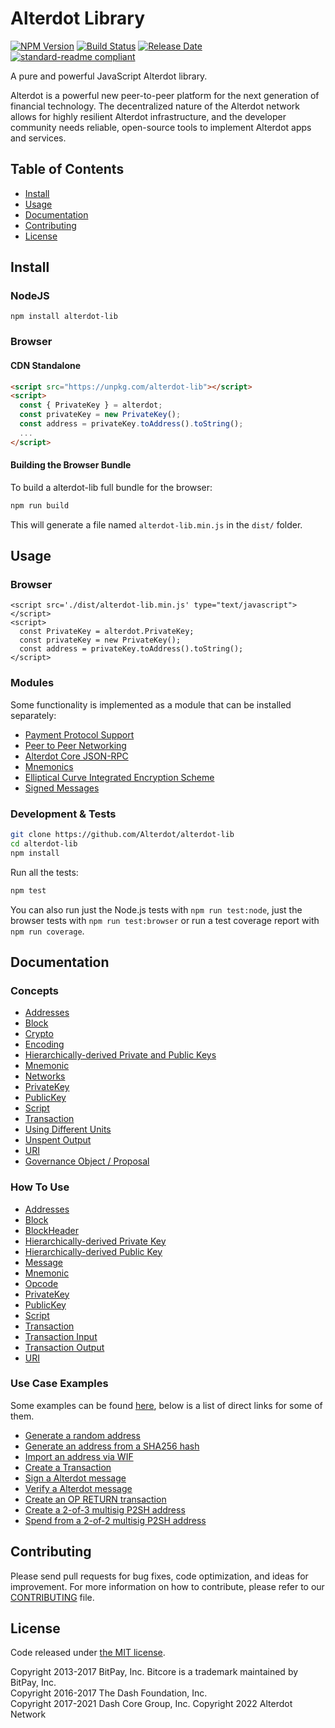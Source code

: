 # Alterdot Library

[![NPM Version](https://img.shields.io/npm/v/alterdot-lib)](https://www.npmjs.com/package/alterdot-lib)
[![Build Status](https://github.com/Alterdot/alterdot-lib/actions/workflows/test_and_release.yml/badge.svg)](https://github.com/Alterdot/alterdot-lib/actions/workflows/test_and_release.yml)
[![Release Date](https://img.shields.io/github/release-date/Alterdot/alterdot-lib)](https://github.com/Alterdot/alterdot-lib/releases/latest)
[![standard-readme compliant](https://img.shields.io/badge/readme%20style-standard-brightgreen)](https://github.com/RichardLitt/standard-readme)

A pure and powerful JavaScript Alterdot library.

Alterdot is a powerful new peer-to-peer platform for the next generation of financial technology. The decentralized nature of the Alterdot network allows for highly resilient Alterdot infrastructure, and the developer community needs reliable, open-source tools to implement Alterdot apps and services.

## Table of Contents

- [Install](#install)
- [Usage](#usage)
- [Documentation](#documentation)
- [Contributing](#contributing)
- [License](#license)

## Install

### NodeJS

```
npm install alterdot-lib
```

### Browser

#### CDN Standalone

```html
<script src="https://unpkg.com/alterdot-lib"></script>
<script>
  const { PrivateKey } = alterdot;
  const privateKey = new PrivateKey();
  const address = privateKey.toAddress().toString();
  ...
</script>
```

#### Building the Browser Bundle

To build a alterdot-lib full bundle for the browser:

```sh
npm run build
```

This will generate a file named `alterdot-lib.min.js` in the `dist/` folder.

## Usage

### Browser

```
<script src='./dist/alterdot-lib.min.js' type="text/javascript"></script>
<script>
  const PrivateKey = alterdot.PrivateKey;
  const privateKey = new PrivateKey();
  const address = privateKey.toAddress().toString();
</script>
```

### Modules

Some functionality is implemented as a module that can be installed separately:

- [Payment Protocol Support](https://github.com/Alterdot/alterdot-payment-protocol)
- [Peer to Peer Networking](https://github.com/Alterdot/alterdot-p2p)
- [Alterdot Core JSON-RPC](https://github.com/Alterdot/dashd-rpc)
- [Mnemonics](https://github.com/Alterdot/alterdot-mnemonic)
- [Elliptical Curve Integrated Encryption Scheme](https://github.com/Alterdot/bitcore-ecies-dash)
- [Signed Messages](https://github.com/Alterdot/bitcore-message-dash)

### Development & Tests

```sh
git clone https://github.com/Alterdot/alterdot-lib
cd alterdot-lib
npm install
```

Run all the tests:

```sh
npm test
```

You can also run just the Node.js tests with `npm run test:node`, just the browser tests with `npm run test:browser` or run a test coverage report with `npm run coverage`.

## Documentation

### Concepts

- [Addresses](docs/core-concepts/address.md)
- [Block](docs/core-concepts/block.md)
- [Crypto](docs/core-concepts/crypto.md)
- [Encoding](docs/core-concepts/encoding.md)
- [Hierarchically-derived Private and Public Keys](docs/core-concepts/hierarchical.md)
- [Mnemonic](docs/core-concepts/mnemonic.md)
- [Networks](docs/core-concepts/networks.md)
- [PrivateKey](docs/core-concepts/privatekey.md)
- [PublicKey](docs/core-concepts/publickey.md)
- [Script](docs/core-concepts/script.md)
- [Transaction](docs/core-concepts/transaction.md)
- [Using Different Units](docs/core-concepts/unit.md)
- [Unspent Output](docs/core-concepts/unspentoutput.md)
- [URI](docs/core-concepts/uri.md)
- [Governance Object / Proposal](docs/core-concepts/govobject/govobject.md)

### How To Use

- [Addresses](docs/usage/address.md)
- [Block](docs/usage/block.md)
- [BlockHeader](docs/usage/blockheader.md)
- [Hierarchically-derived Private Key](docs/usage/hdprivatekey.md)
- [Hierarchically-derived Public Key](docs/usage/hdpublickey.md)
- [Message](docs/usage/message.md)
- [Mnemonic](docs/usage/mnemonic.md)
- [Opcode](docs/usage/opcode.md)
- [PrivateKey](docs/usage/privatekey.md)
- [PublicKey](docs/usage/publickey.md)
- [Script](docs/usage/script.md)
- [Transaction](docs/usage/transaction.md)
- [Transaction Input](docs/usage/transaction_input.md)
- [Transaction Output](docs/usage/transaction_output.md)
- [URI](docs/usage/uri.md)

### Use Case Examples

Some examples can be found [here](docs/examples.md), below is a list of direct links for some of them.

- [Generate a random address](docs/examples.md#generate-a-random-address)
- [Generate an address from a SHA256 hash](docs/examples.md#generate-an-address-from-a-sha256-hash)
- [Import an address via WIF](docs/examples.md#import-an-address-via-wif)
- [Create a Transaction](docs/examples.md#create-a-transaction)
- [Sign a Alterdot message](docs/examples.md#sign-a-bitcoin-message)
- [Verify a Alterdot message](docs/examples.md#verify-a-bitcoin-message)
- [Create an OP RETURN transaction](docs/examples.md#create-an-op-return-transaction)
- [Create a 2-of-3 multisig P2SH address](docs/examples.md#create-a-2-of-3-multisig-p2sh-address)
- [Spend from a 2-of-2 multisig P2SH address](docs/examples.md#spend-from-a-2-of-2-multisig-p2sh-address)

## Contributing

Please send pull requests for bug fixes, code optimization, and ideas for improvement. For more information on how to contribute, please refer to our [CONTRIBUTING](https://github.com/Alterdot/alterdot-lib/blob/master/CONTRIBUTING.md) file.

## License

Code released under [the MIT license](LICENSE).

Copyright 2013-2017 BitPay, Inc. Bitcore is a trademark maintained by BitPay, Inc.  
Copyright 2016-2017 The Dash Foundation, Inc.  
Copyright 2017-2021 Dash Core Group, Inc.
Copyright 2022 Alterdot Network
